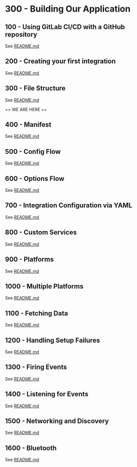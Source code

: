 # 300 - Building Our Application

## 100 - Using GitLab CI/CD with a GitHub repository

See [README.md](./100/README.md)

## 200 - Creating your first integration

See [README.md](./200/README.md)

## 300 - File Structure

See [README.md](./300/README.md)

== WE ARE HERE ==

## 400 - Manifest

See [README.md](./400/README.md)

## 500 - Config Flow

See [README.md](./500/README.md)

## 600 - Options Flow

See [README.md](./600/README.md)

## 700 - Integration Configuration via YAML

See [README.md](./700/README.md)

## 800 - Custom Services

See [README.md](./800/README.md)

## 900 - Platforms

See [README.md](./900/README.md)

## 1000 - Multiple Platforms

See [README.md](./1000/README.md)

## 1100 - Fetching Data

See [README.md](./1100/README.md)

## 1200 - Handling Setup Failures

See [README.md](./1200/README.md)

## 1300 - Firing Events

See [README.md](./1300/README.md)

## 1400 - Listening for Events

See [README.md](./1400/README.md)

## 1500 - Networking and Discovery

See [README.md](./1500/README.md)

## 1600 - Bluetooth

See [README.md](./1600/README.md)
